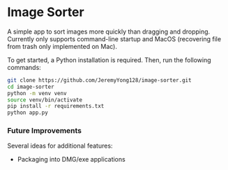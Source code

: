 # Image Sorter

A simple app to sort images more quickly than dragging and dropping. Currently only supports command-line startup and MacOS (recovering file from trash only implemented on Mac).

To get started, a Python installation is required. Then, run the following commands:

```sh
git clone https://github.com/JeremyYong128/image-sorter.git
cd image-sorter
python -m venv venv
source venv/bin/activate
pip install -r requirements.txt
python app.py
```

### Future Improvements

Several ideas for additional features:

* Packaging into DMG/exe applications